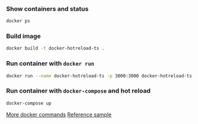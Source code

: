 ### Show containers and status
```sh
docker ps
```

### Build image
```sh
docker build -t docker-hotreload-ts .
```

### Run container with `docker run`
```sh
docker run --name docker-hotreload-ts -p 3000:3000 docker-hotreload-ts
```

### Run container with `docker-compose` and hot reload
```sh
docker-compose up
```

[More docker commands](https://gist.github.com/jfollmann/f409defd29e2de689963a2edae5172e8)
[Reference sample](https://www.youtube.com/watch?v=3Z7riTP0M14&t=1392s&ab_channel=LuisFilipePedroso)